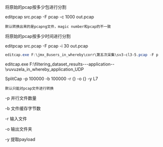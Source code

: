 

将原始的pcap按多少包进行分割

editpcap   src.pcap -F pcap -c 1000 out.pcap

```
默认转换出来的是pcapng文件，magic number和pcap的不一致
```



将原始的pcap按多少时间进行分割

editpcap   src.pcap -F pcap -i 30 out.pcap

```powershell
editcap.exe F:\jmx_8users_in_whereby\corr\第五次采集\sv3-cl3-5.pcap -F pcap -i 30 F:\jmx_8users_in_whereby\corr\第五次采集\out\server3-5.pcap
```

editcap.exe F:\filtering_dataset_results\---application--\vuvuzela_in_whereby_application_UDP







SplitCap -p 100000 -b 100000 -r {} -o {} -y L7

```
默认只能对pcap文件进行转换
```

-p 并行文件数量

-b  文件缓存字节数

-r 输入文件

-o 输出文件夹

-y 提取payload





